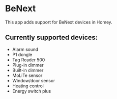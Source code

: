 # BeNext

This app adds support for BeNext devices in Homey.

## Currently supported devices:

* Alarm sound
* P1 dongle
* Tag Reader 500
* Plug-in dimmer
* Built-in dimmer
* MoLiTe sensor
* Window/door sensor
* Heating control
* Energy switch plus

